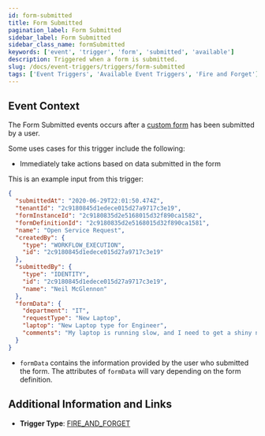 ```yaml
---
id: form-submitted
title: Form Submitted
pagination_label: Form Submitted
sidebar_label: Form Submitted
sidebar_class_name: formSubmitted
keywords: ['event', 'trigger', 'form', 'submitted', 'available']
description: Triggered when a form is submitted.
slug: /docs/event-triggers/triggers/form-submitted
tags: ['Event Triggers', 'Available Event Triggers', 'Fire and Forget']
---
```


## Event Context

The Form Submitted events occurs after a [custom form](https://documentation.sailpoint.com/saas/help/forms/index.html) has been submitted by a user.

Some uses cases for this trigger include the following:

- Immediately take actions based on data submitted in the form

This is an example input from this trigger:

```json
{
  "submittedAt": "2020-06-29T22:01:50.474Z",
  "tenantId": "2c9180845d1edece015d27a9717c3e19",
  "formInstanceId": "2c9180835d2e5168015d32f890ca1582",
  "formDefinitionId": "2c9180835d2e5168015d32f890ca1581",
  "name": "Open Service Request",
  "createdBy": {
    "type": "WORKFLOW_EXECUTION",
    "id": "2c9180845d1edece015d27a9717c3e19"
  },
  "submittedBy": {
    "type": "IDENTITY",
    "id": "2c9180845d1edece015d27a9717c3e19",
    "name": "Neil McGlennon"
  },
  "formData": {
    "department": "IT",
    "requestType": "New Laptop",
    "laptop": "New Laptop type for Engineer",
    "comments": "My laptop is running slow, and I need to get a shiny new laptop to get my work done.  Thanks!"
  }
}
```

- `formData` contains the information provided by the user who submitted the form.  The attributes of `formData` will vary depending on the form definition.

## Additional Information and Links

- **Trigger Type**: [FIRE_AND_FORGET](../trigger-types.md#fire-and-forget)
